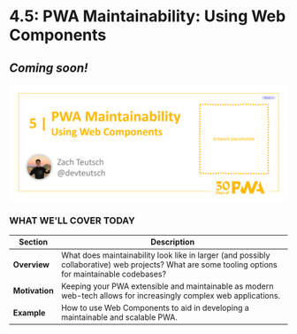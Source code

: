 # 4.5: PWA Maintainability: Using Web Components

## *Coming soon!*

![Placeholder Banner Only. Replace when final assets ready.](_media/day5.png)

### WHAT WE'LL COVER TODAY

| Section | Description |
| ------- | ----------- |
| **Overview** | What does maintainability look like in larger (and possibly collaborative) web projects? What are some tooling options for maintainable codebases?|
| **Motivation** | Keeping your PWA extensible and maintainable as modern web-tech allows for increasingly complex web applications. |
| **Example** | How to use Web Components to aid in developing a maintainable and scalable PWA. |
